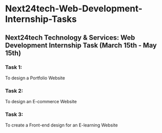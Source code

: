 # Next24tech-Web-Development-Internship-Tasks
## Next24tech Technology &amp; Services: Web Development Internship Task (March 15th - May 15th) 

### Task 1:
To design a Portfolio Website

### Task 2:
To design an E-commerce Website

### Task 3:
To create a Front-end design for an E-learning Website
